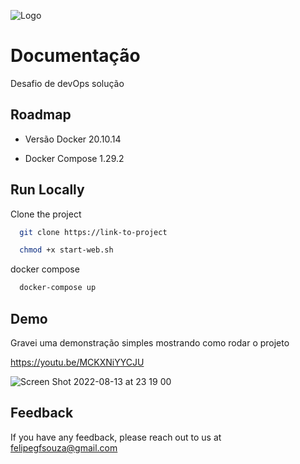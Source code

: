 ![Logo](https://www.frexco.com.br/_next/static/media/logo.27ca8367.png)


# Documentação 


Desafio de devOps  solução

## Roadmap

- Versão Docker  20.10.14

- Docker Compose 1.29.2


## Run Locally

Clone the project

```bash
  git clone https://link-to-project
```


```bash
  chmod +x start-web.sh
```

docker compose

```bash
  docker-compose up
```



## Demo

Gravei uma demonstração simples mostrando como rodar o projeto

https://youtu.be/MCKXNiYYCJU

![Screen Shot 2022-08-13 at 23 19 00](https://user-images.githubusercontent.com/68368843/184519820-8d091fc1-702d-4665-84ee-cfaede04591f.png)

## Feedback

If you have any feedback, please reach out to us at felipegfsouza@gmail.com

